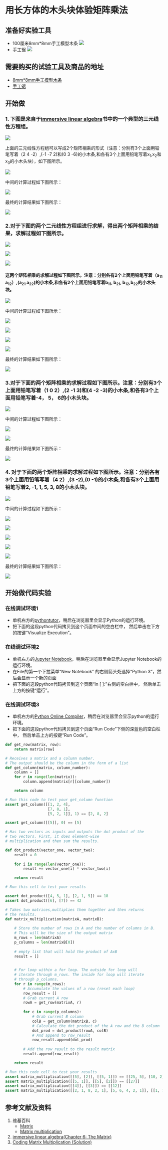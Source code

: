 # 用长方体的木头块体验矩阵乘法

## 准备好实验工具

- 100厘米8mm*8mm手工模型木条
![](/images/线性代数/矩阵/用长方体的木头块体验矩阵乘法/8mm手工模型木条.jpg)
- 手工锯
![](/images/线性代数/矩阵/用长方体的木头块体验矩阵乘法/手工锯.jpg)

## 需要购买的试验工具及商品的地址

- [8mm*8mm手工模型木条](https://item.taobao.com/item.htm?spm=a1z09.2.0.0.7f642e8dJTGJWM&id=543446811425&_u=3c6ncud14e3)
- [手工锯](https://detail.tmall.com/item.htm?id=525869238835&spm=a1z09.2.0.0.46d82e8dlFtmf6&_u=qc6ncud3ffd)

## 开始做

### 1. 下图是来自于[immersive linear algebra](http://immersivemath.com/ila/ch05_gausselim/ch05.html)书中的一个典型的三元线性方程组。

![](/images/线性代数/矩阵/用长方体的木头块体验矩阵乘法/1a1.jpg)

上面的三元线性方程组可以写成2个矩阵相乘的形式（注意：分别有3个上面用铅笔写着（2 4 -2）,(-1 -7 2)和(0 3 -6)的小木条,和各有3个上面用铅笔写着x<sub>1</sub>,x<sub>2</sub>和x<sub>3</sub>的小木头块），如下图所示。

![](/images/线性代数/矩阵/用长方体的木头块体验矩阵乘法/1a2.jpg)

中间的计算过程如下图所示：

![](/images/线性代数/矩阵/用长方体的木头块体验矩阵乘法/1a3.jpg)

最终的计算结果如下图所示：

![](/images/线性代数/矩阵/用长方体的木头块体验矩阵乘法/1a4.jpg)

### 2.对于下图的两个二元线性方程组进行求解，得出两个矩阵相乘的结果，求解过程如下图所示。

![](/images/线性代数/矩阵/用长方体的木头块体验矩阵乘法/2a1-1.jpg)

![](/images/线性代数/矩阵/用长方体的木头块体验矩阵乘法/2a1-2.jpg)

![](/images/线性代数/矩阵/用长方体的木头块体验矩阵乘法/2a1-3.jpg)

#### 这两个矩阵相乘的求解过程如下图所示。注意：分别各有2个上面用铅笔写着（a<sub>11</sub> a<sub>12</sub>）,(a<sub>21</sub> a<sub>22</sub>)的小木条,和各有2个上面用铅笔写着b<sub>11</sub>, b<sub>21</sub>, b<sub>12</sub>,b<sub>22</sub>的小木头块。

![](/images/线性代数/矩阵/用长方体的木头块体验矩阵乘法/2a2.jpg)

中间的计算过程如下图所示：

![](/images/线性代数/矩阵/用长方体的木头块体验矩阵乘法/2a3.jpg)

![](/images/线性代数/矩阵/用长方体的木头块体验矩阵乘法/2a4.jpg)

![](/images/线性代数/矩阵/用长方体的木头块体验矩阵乘法/2a5.jpg)

![](/images/线性代数/矩阵/用长方体的木头块体验矩阵乘法/2a6.jpg)

最终的计算结果如下图所示：

![](/images/线性代数/矩阵/用长方体的木头块体验矩阵乘法/2a7.jpg)

### 3.对于下面的两个矩阵相乘的求解过程如下图所示。注意：分别有3个上面用铅笔写着（1 0 2）,(2 -1 3)和(4 -2 -3)的小木条,和各有3个上面用铅笔写着-4， 5， 6的小木头块。

![](/images/线性代数/矩阵/用长方体的木头块体验矩阵乘法/3a1.jpg)

中间的计算过程如下图所示：

![](/images/线性代数/矩阵/用长方体的木头块体验矩阵乘法/3a2.jpg)

![](/images/线性代数/矩阵/用长方体的木头块体验矩阵乘法/3a3.jpg)

最终的计算结果如下图所示：

![](/images/线性代数/矩阵/用长方体的木头块体验矩阵乘法/3a4.jpg)

### 4. 对于下面的两个矩阵相乘的求解过程如下图所示。注意：分别各有3个上面用铅笔写着（4 2）,(3 -2),(0 -1)的小木条,和各有3个上面用铅笔写着2, -1, 1, 5, 3, 8的小木头块。

![](/images/线性代数/矩阵/用长方体的木头块体验矩阵乘法/4a1.jpg)

中间的计算过程如下图所示：

![](/images/线性代数/矩阵/用长方体的木头块体验矩阵乘法/4a2.jpg)

![](/images/线性代数/矩阵/用长方体的木头块体验矩阵乘法/4a3.jpg)

![](/images/线性代数/矩阵/用长方体的木头块体验矩阵乘法/4a4.jpg)

![](/images/线性代数/矩阵/用长方体的木头块体验矩阵乘法/4a5.jpg)

![](/images/线性代数/矩阵/用长方体的木头块体验矩阵乘法/4a6.jpg)

最终的计算结果如下图所示：

![](/images/线性代数/矩阵/用长方体的木头块体验矩阵乘法/4a7.jpg)

## 开始做代码实验

### 在线调试环境1

- 单机右方的[pythontutor](https://pythontutor.com/visualize.html#mode=edit)，稍后在浏览器里会显示Python的运行环境。
- 把下面的这段python代码拷贝到这个页面中间的空白栏中， 然后单击左下方的按键“Visualize Execution”。

### 在线调试环境2

- 单机右方的[Jupyter Notebook](https://mybinder.org/v2/gh/ipython/ipython-in-depth/master?filepath=binder/Index.ipynb)，稍后在浏览器里会显示Jupyter Notebook的运行环境。
- 在File的第一个下拉菜单“New Notebook” 的右侧箭头处选择“Python 3”，然后会显示一个新的页面
- 把下面的这段python代码拷贝到这个页面“In [ ]:”右侧的空白栏中， 然后单击上方的按键“运行”。

### 在线调试环境3

- 单机右方的[Python Online Compiler](https://www.alphacodingskills.com/compile-python-online.php)，稍后在浏览器里会显示python的运行环境。
- 把下面的这段python代码拷贝到这个页面“Run Code”下侧的深蓝色的空白栏中， 然后单击上方的按键“Run Code”。

```python
def get_row(matrix, row):
    return matrix[row]

# Receives a matrix and a column number.
# The output should be the column in the form of a list
def get_column(matrix, column_number):
    column = []
    for r in range(len(matrix)):
        column.append(matrix[r][column_number])

    return column

# Run this code to test your get_column function
assert get_column([[1, 2, 4], 
                   [7, 8, 1], 
                   [5, 2, 1]], 1) == [2, 8, 2]

assert get_column([[5]], 0) == [5]

# Has two vectors as inputs and outputs the dot product of the 
# two vectors. First, it does element-wise
# multiplication and then sum the results. 

def dot_product(vector_one, vector_two):
    result = 0
    
    for i in range(len(vector_one)):
        result += vector_one[i] * vector_two[i]

    return result

# Run this cell to test your results

assert dot_product([4, 5, 1], [2, 1, 5]) == 18
assert dot_product([6], [7]) == 42

# Takes two matrices,multiplies them together and then returns
# the results.
def matrix_multiplication(matrixA, matrixB):
    
    # Store the number of rows in A and the number of columns in B.
    # This will be the size of the output matrix
    m_rows = len(matrixA)
    p_columns = len(matrixB[0])
    
    # empty list that will hold the product of AxB
    result = []

    
    # For loop within a for loop. The outside for loop will 
    # iterate through m_rows. The inside for loop will iterate 
    # through p_columns.
    for r in range(m_rows):
        # Accumulate the values of a row (reset each loop)
        row_result = []
        # Grab current A row
        rowA = get_row(matrixA, r)
        
        for c in range(p_columns):
            # Grab current B column
            colB = get_column(matrixB, c)
            # Calculate the dot product of the A row and the B column
            dot_prod = dot_product(rowA, colB)
            # And append to row_result
            row_result.append(dot_prod)
    
        # Add the row_result to the result matrix
        result.append(row_result)

    return result

# Run this code cell to test your results
assert matrix_multiplication([[5], [2]], [[5, 1]]) == [[25, 5], [10, 2]]
assert matrix_multiplication([[5, 1]], [[5], [2]]) == [[27]]
assert matrix_multiplication([[4]], [[3]]) == [[12]]
assert matrix_multiplication([[2, 1, 8, 2, 1], [5, 6, 4, 2, 1]], [[1, 7, 2], [2, 6, 3], [3, 1, 1], [1, 20, 1], [7, 4, 16]]) == [[37, 72, 33], [38, 119, 50]]
```

## 参考文献及资料

1. 维基百科
	- [Matrix](https://en.wikipedia.org/wiki/Matrix_(mathematics)) 
	- [Matrix multiplication](https://en.wikipedia.org/wiki/Matrix_multiplication) 
2. [immersive linear algebra(Chapter 6: The Matrix)](http://immersivemath.com/ila/ch06_matrices/ch06.html)
3. [Coding Matrix Multiplication (Solution)](https://classroom.udacity.com/courses/ud953/lessons/4632564251/concepts/f33a989b-a8cb-4473-94f9-3c42d06749b3)